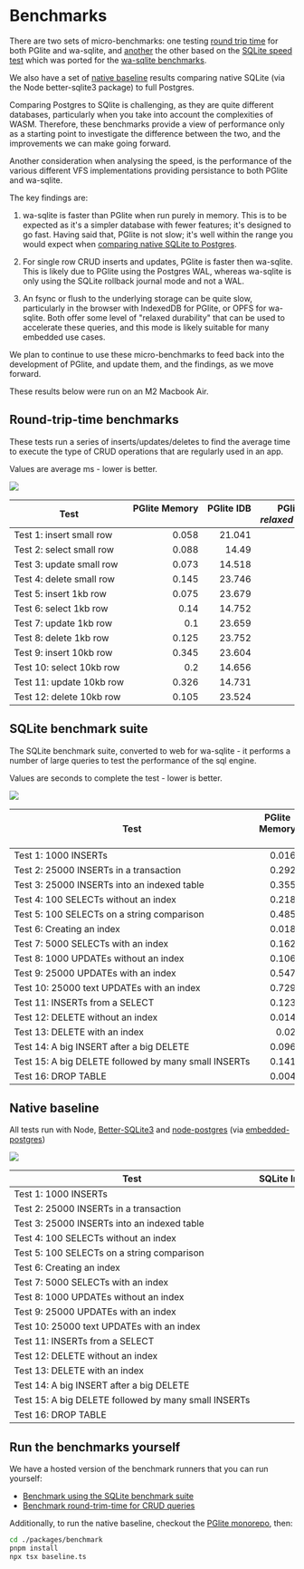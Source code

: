 <style scoped>
  table :is(td, th) {
    white-space: nowrap;
  }
  thead th {
    vertical-align: top;
  }
  thead th:first-child {
    vertical-align: middle;
  }
  tbody td {
    text-align: right;
  }
  tbody td:first-child {
    text-align: left;
  }
</style>

# Benchmarks

There are two sets of micro-benchmarks: one testing [round trip time](#round-trip-time-benchmarks) for both PGlite and wa-sqlite, and [another](#sqlite-benchmark-suite) the other based on the [SQLite speed test](https://sqlite.org/src/file?name=tool/speedtest.tcl&ci=trunk) which was ported for the [wa-sqlite benchmarks](https://rhashimoto.github.io/wa-sqlite/demo/benchmarks.html).

We also have a set of [native baseline](#native-baseline) results comparing native SQLite (via the Node better-sqlite3 package) to full Postgres.

Comparing Postgres to SQlite is challenging, as they are quite different databases, particularly when you take into account the complexities of WASM. Therefore, these benchmarks provide a view of performance only as a starting point to investigate the difference between the two, and the improvements we can make going forward.

Another consideration when analysing the speed, is the performance of the various different VFS implementations providing persistance to both PGlite and wa-sqlite.

The key findings are:

1. wa-sqlite is faster than PGlite when run purely in memory. This is to be expected as it's a simpler database with fewer features; it's designed to go fast. Having said that, PGlite is not slow; it's well within the range you would expect when [comparing native SQLite to Postgres](#native-baseline).

2. For single row CRUD inserts and updates, PGlite is faster then wa-sqlite. This is likely due to PGlite using the Postgres WAL, whereas wa-sqlite is only using the SQLite rollback journal mode and not a WAL.

3. An fsync or flush to the underlying storage can be quite slow, particularly in the browser with IndexedDB for PGlite, or OPFS for wa-sqlite. Both offer some level of "relaxed durability" that can be used to accelerate these queries, and this mode is likely suitable for many embedded use cases.

We plan to continue to use these micro-benchmarks to feed back into the development of PGlite, and update them, and the findings, as we move forward.

These results below were run on an M2 Macbook Air.

## Round-trip-time benchmarks

These tests run a series of inserts/updates/deletes to find the average time to execute the type of CRUD operations that are regularly used in an app.

Values are average ms - lower is better.

![](./public/img/benckmark/rtt.svg)

| Test                     | PGlite Memory | PGlite IDB | PGlite IDB<br>_relaxed durability_ | PGlite OPFS AHP | PGlite OPFS AHP<br>_relaxed durability_ | SQLite Memory | SQLite IDB | SQLite IDB<br>_relaxed durability_ | SQLite IDB BatchAtomic | SQLite IDB BatchAtomic<br>_relaxed durability_ | SQLite OPFS | SQLite OPFS AHP |
| ------------------------ | ------------- | ---------- | ---------------------------------- | --------------- | --------------------------------------- | ------------- | ---------- | ---------------------------------- | ---------------------- | ---------------------------------------------- | ----------- | --------------- |
| Test 1: insert small row | 0.058         | 21.041     | 0.085                              | 3.946           | 0.079                                   | 0.083         | 2.948      | 2.813                              | 1.627                  | 1.321                                          | 15.535      | 19.816          |
| Test 2: select small row | 0.088         | 14.49      | 0.108                              | 0.126           | 0.082                                   | 0.042         | 0.673      | 0.744                              | 0.423                  | 0.458                                          | 0.819       | 0.03            |
| Test 3: update small row | 0.073         | 14.518     | 0.074                              | 0.076           | 0.071                                   | 0.036         | 0.524      | 0.538                              | 0.467                  | 0.546                                          | 1.185       | 0.016           |
| Test 4: delete small row | 0.145         | 23.746     | 0.142                              | 3.949           | 0.15                                    | 0.1           | 2.196      | 2.111                              | 1.118                  | 0.999                                          | 15.954      | 20.04           |
| Test 5: insert 1kb row   | 0.075         | 23.679     | 0.08                               | 3.963           | 0.115                                   | 0.04          | 2.701      | 3.247                              | 1.394                  | 1.16                                           | 16.072      | 19.934          |
| Test 6: select 1kb row   | 0.14          | 14.752     | 0.17                               | 0.192           | 0.131                                   | 0.034         | 0.505      | 0.475                              | 0.334                  | 0.35                                           | 0.801       | 0.071           |
| Test 7: update 1kb row   | 0.1           | 23.659     | 0.105                              | 3.959           | 0.121                                   | 0.022         | 0.549      | 0.539                              | 0.384                  | 0.383                                          | 1.171       | 0.017           |
| Test 8: delete 1kb row   | 0.125         | 23.752     | 0.124                              | 4.03            | 0.166                                   | 0.037         | 2.979      | 2.933                              | 1.314                  | 1.068                                          | 15.787      | 19.827          |
| Test 9: insert 10kb row  | 0.345         | 23.604     | 0.348                              | 4.251           | 0.363                                   | 0.122         | 3.02       | 3.371                              | 1.683                  | 1.501                                          | 15.74       | 20.041          |
| Test 10: select 10kb row | 0.2           | 14.656     | 0.192                              | 0.246           | 0.207                                   | 0.049         | 0.551      | 0.613                              | 0.482                  | 0.489                                          | 1.521       | 0.091           |
| Test 11: update 10kb row | 0.326         | 14.731     | 0.306                              | 0.328           | 0.325                                   | 0.072         | 0.506      | 0.504                              | 0.419                  | 0.418                                          | 1.182       | 0.083           |
| Test 12: delete 10kb row | 0.105         | 23.524     | 0.124                              | 3.981           | 0.134                                   | 0.039         | 3.24       | 3.214                              | 1.481                  | 1.238                                          | 15.794      | 19.884          |

## SQLite benchmark suite

The SQLite benchmark suite, converted to web for wa-sqlite -  it performs a number of large queries to test the performance of the sql engine.

Values are seconds to complete the test - lower is better.

![](./public/img/benckmark/sqlite-suite.svg)

| Test                                                 | PGlite<br>Memory | PGlite<br>IDB FS | PGlite<br>IDB FS<br>_relaxed durability_ | PGlite<br>OPFS Access Handle Pool | PGlite<br>OPFS Access Handle Pool<br>_relaxed durability_ | wa-sqlite<br>Memory (sync) | wa-sqlite<br>Memory (async) | wa-sqlite<br>DB Minimal | wa-sqlite<br>IDB Minimal<br>_relaxed durability_ | wa-sqlite<br>IDB Batch Atomic | wa-sqlite<br>IDB Batch Atomic<br>_relaxed durability_ | wa-sqlite<br>OPFS | wa-sqlite<br>OPFS Access Handle Pool |
| ---------------------------------------------------- | ---------------- | ---------------- | ---------------------------------------- | --------------------------------- | --------------------------------------------------------- | -------------------------- | --------------------------- | ----------------------- | ------------------------------------------------ | ----------------------------- | ----------------------------------------------------- | ----------------- | ------------------------------------ |
| Test 1: 1000 INSERTs                                 | 0.016            | 0.035            | 0.015                                    | 0.025                             | \\                                                        | 0.035                      | 0.051                       | 2.384                   | 2.588                                            | 1.094                         | 0.939                                                 | 18.847            | 24.67                                |
| Test 2: 25000 INSERTs in a transaction               | 0.292            | 0.299            | 0.278                                    | 0.296                             | 0.304                                                     | 0.077                      | 0.12                        | 0.14                    | 0.105                                            | 0.15                          | 0.107                                                 | 0.141             | 0.137                                |
| Test 3: 25000 INSERTs into an indexed table          | 0.355            | 0.388            | 0.351                                    | 0.402                             | 0.374                                                     | 0.1                        | 0.138                       | 0.23                    | 0.185                                            | 0.228                         | 0.198                                                 | 0.174             | 0.143                                |
| Test 4: 100 SELECTs without an index                 | 0.218            | 0.229            | 0.217                                    | 0.215                             | 0.215                                                     | 0.104                      | 0.17                        | 0.185                   | 0.281                                            | 0.185                         | 0.275                                                 | 0.285             | 0.103                                |
| Test 5: 100 SELECTs on a string comparison           | 0.485            | 0.504            | 0.482                                    | 0.482                             | 0.484                                                     | 0.451                      | 0.546                       | 0.549                   | 0.553                                            | 0.546                         | 0.548                                                 | 0.545             | 0.452                                |
| Test 6: Creating an index                            | 0.018            | 0.043            | 0.018                                    | 0.035                             | 0.022                                                     | 0.012                      | 0.016                       | 0.031                   | 0.024                                            | 0.033                         | 0.024                                                 | 0.191             | 0.061                                |
| Test 7: 5000 SELECTs with an index                   | 0.162            | 0.163            | 0.149                                    | 0.178                             | 0.183                                                     | 0.042                      | 0.064                       | 0.06                    | 0.067                                            | 0.071                         | 0.068                                                 | 0.061             | 0.044                                |
| Test 8: 1000 UPDATEs without an index                | 0.106            | 0.129            | 0.104                                    | 0.113                             | 0.108                                                     | 0.032                      | 0.055                       | 0.062                   | 0.057                                            | 0.059                         | 0.056                                                 | 0.077             | 0.053                                |
| Test 9: 25000 UPDATEs with an index                  | 0.547            | 0.579            | 0.537                                    | 0.727                             | 0.685                                                     | 0.131                      | 0.211                       | 0.391                   | 0.364                                            | 0.258                         | 0.219                                                 | 0.274             | 0.163                                |
| Test 10: 25000 text UPDATEs with an index            | 0.729            | 0.781            | 0.72                                     | 0.936                             | 0.894                                                     | 0.101                      | 0.168                       | 0.348                   | 0.362                                            | 0.244                         | 0.267                                                 | 0.23              | 0.132                                |
| Test 11: INSERTs from a SELECT                       | 0.123            | 0.182            | 0.123                                    | 0.186                             | 0.14                                                      | 0.047                      | 0.057                       | 0.311                   | 0.33                                             | 0.347                         | 0.358                                                 | 0.171             | 0.102                                |
| Test 12: DELETE without an index                     | 0.014            | 0.038            | 0.014                                    | 0.027                             | 0.015                                                     | 0.02                       | 0.023                       | 0.915                   | 0.936                                            | 1.148                         | 1.146                                                 | 0.222             | 0.094                                |
| Test 13: DELETE with an index                        | 0.02             | 0.043            | 0.02                                     | 0.039                             | 0.024                                                     | 0.038                      | 0.044                       | 0.298                   | 0.365                                            | 0.161                         | 0.217                                                 | 0.31              | 0.065                                |
| Test 14: A big INSERT after a big DELETE             | 0.096            | 0.158            | 0.097                                    | 0.148                             | 0.112                                                     | 0.036                      | 0.045                       | 0.221                   | 0.169                                            | 0.207                         | 0.21                                                  | 0.175             | 0.084                                |
| Test 15: A big DELETE followed by many small INSERTs | 0.141            | 0.174            | 0.14                                     | 0.161                             | 0.14                                                      | 0.031                      | 0.043                       | 0.138                   | 0.138                                            | 0.083                         | 0.137                                                 | 0.189             | 0.058                                |
| Test 16: DROP TABLE                                  | 0.004            | 0.025            | 0.002                                    | 0.012                             | 0.004                                                     | 0.003                      | 0.002                       | 0.096                   | 0.163                                            | 0.098                         | 0.144                                                 | 0.61              | 0.077                                |

## Native baseline

All tests run with Node, [Better-SQLite3](https://www.npmjs.com/package/better-sqlite3) and [node-postgres](https://www.npmjs.com/package/pg) (via [embedded-postgres](https://github.com/leinelissen/embedded-postgres))

![](./public/img/benckmark/baseline.svg)

| Test                                                 | SQLite In-Memory | SQLite On-Disk | Postgres |
| ---------------------------------------------------- | ---------------- | -------------- | -------- |
| Test 1: 1000 INSERTs                                 | 0.002            | 0.288          | 0.007    |
| Test 2: 25000 INSERTs in a transaction               | 0.022            | 0.019          | 0.114    |
| Test 3: 25000 INSERTs into an indexed table          | 0.035            | 0.04           | 0.383    |
| Test 4: 100 SELECTs without an index                 | 0.076            | 0.078          | 0.094    |
| Test 5: 100 SELECTs on a string comparison           | 0.268            | 0.429          | 0.259    |
| Test 6: Creating an index                            | 0.007            | 0.011          | 0.01     |
| Test 7: 5000 SELECTs with an index                   | 0.01             | 0.01           | 0.078    |
| Test 8: 1000 UPDATEs without an index                | 0.018            | 0.021          | 0.047    |
| Test 9: 25000 UPDATEs with an index                  | 0.047            | 0.056          | 0.307    |
| Test 10: 25000 text UPDATEs with an index            | 0.032            | 0.041          | 0.416    |
| Test 11: INSERTs from a SELECT                       | 0.022            | 0.027          | 0.072    |
| Test 12: DELETE without an index                     | 0.01             | 0.023          | 0.007    |
| Test 13: DELETE with an index                        | 0.017            | 0.021          | 0.019    |
| Test 14: A big INSERT after a big DELETE             | 0.017            | 0.021          | 0.048    |
| Test 15: A big DELETE followed by many small INSERTs | 0.008            | 0.01           | 0.067    |
| Test 16: DROP TABLE                                  | 0.001            | 0.003          | 0.004    |

## Run the benchmarks yourself

We have a hosted version of the benchmark runners that you can run yourself:

- <a href="./benchmark/" target="_blank">Benchmark using the SQLite benchmark suite</a>
- <a href="./benchmark/rtt.html" target="_blank">Benchmark round-trim-time for CRUD queries</a>

Additionally, to run the native baseline, checkout the [PGlite monorepo](https://github.com/electric-sql/pglite), then:

```sh
cd ./packages/benchmark
pnpm install
npx tsx baseline.ts
```
